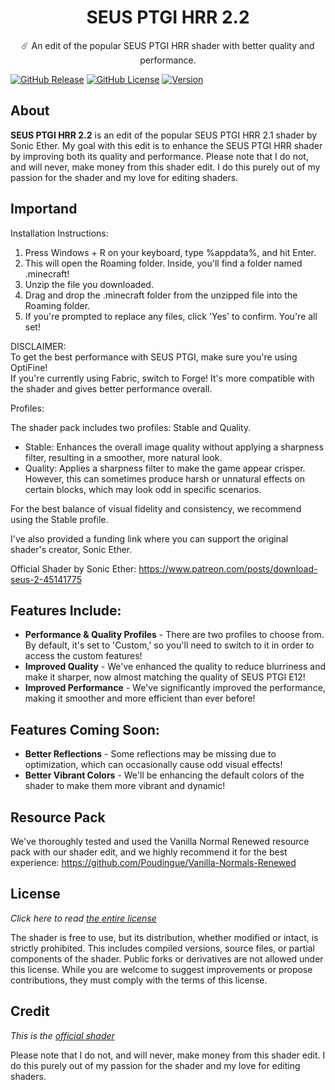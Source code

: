 <h1 style="text-align:center;">SEUS PTGI HRR 2.2</h1>

<p style="text-align:center;">
☄️ An edit of the popular SEUS PTGI HRR shader with better quality and performance.
  
[![GitHub Release](https://img.shields.io/badge/release-v1.0.5-blue)](https://github.com/ThomasDeStrooper/SEUS_PTGI_HRR_2.2/releases/latest)
[![GitHub License](https://img.shields.io/badge/license-GNU-green)](https://github.com/ThomasDeStrooper/SEUS_PTGI_HRR_2.2/blob/main/LICENSE.md)
[![Version](https://img.shields.io/badge/version-1.7.10/1.21.4-yellow)]()

## About
**SEUS PTGI HRR 2.2** is an edit of the popular SEUS PTGI HRR 2.1 shader by Sonic Ether. My goal with this edit is to enhance the SEUS PTGI HRR shader by improving both its quality and performance.
Please note that I do not, and will never, make money from this shader edit. I do this purely out of my passion for the shader and my love for editing shaders.

## Importand
Installation Instructions:

1. Press Windows + R on your keyboard, type %appdata%, and hit Enter.  
2. This will open the Roaming folder. Inside, you'll find a folder named .minecraft!  
3. Unzip the file you downloaded.  
4. Drag and drop the .minecraft folder from the unzipped file into the Roaming folder.  
5. If you're prompted to replace any files, click 'Yes' to confirm. You're all set!

DISCLAIMER:  
To get the best performance with SEUS PTGI, make sure you're using OptiFine!  
If you're currently using Fabric, switch to Forge! It's more compatible with the shader and gives better performance overall.

Profiles:

The shader pack includes two profiles: Stable and Quality.
- Stable: Enhances the overall image quality without applying a sharpness filter, resulting in a smoother, more natural look.
- Quality: Applies a sharpness filter to make the game appear crisper. However, this can sometimes produce harsh or unnatural effects on certain blocks, which may look odd in specific scenarios.

For the best balance of visual fidelity and consistency, we recommend using the Stable profile.

I've also provided a funding link where you can support the original shader's creator, Sonic Ether.

Official Shader by Sonic Ether: https://www.patreon.com/posts/download-seus-2-45141775

## Features Include:
- **Performance & Quality Profiles** - There are two profiles to choose from. By default, it's set to 'Custom,' so you'll need to switch to it in order to access the custom features!
- **Improved Quality** - We've enhanced the quality to reduce blurriness and make it sharper, now almost matching the quality of SEUS PTGI E12!
- **Improved Performance** - We've significantly improved the performance, making it smoother and more efficient than ever before!
  
## Features Coming Soon:
- **Better Reflections** - Some reflections may be missing due to optimization, which can occasionally cause odd visual effects!
- **Better Vibrant Colors** - We'll be enhancing the default colors of the shader to make them more vibrant and dynamic!
  
## Resource Pack

We've thoroughly tested and used the Vanilla Normal Renewed resource pack with our shader edit, and we highly recommend it for the best experience: https://github.com/Poudingue/Vanilla-Normals-Renewed

## License

*Click here to read [the entire license](https://github.com/ThomasDeStrooper/SEUS_PTGI_HRR_2.2/blob/main/LICENSE.md)*

The shader is free to use, but its distribution, whether modified or intact, is strictly prohibited. This includes compiled versions, source files, or partial components of the shader. Public forks or derivatives are not allowed under this license. While you are welcome to suggest improvements or propose contributions, they must comply with the terms of this license. 

## Credit

*This is the [official shader](https://www.patreon.com/posts/download-seus-2-45141775)*

Please note that I do not, and will never, make money from this shader edit. I do this purely out of my passion for the shader and my love for editing shaders.

